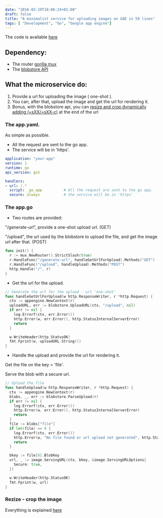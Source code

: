 ```yaml
---
date: "2016-03-19T18:06:24+01:00"
draft: false
title: "A minimalist service for uploading images on GAE in 59 lines"
tags: [ "Development", "Go", "Google app engine"]
---
```


The code is available [here](https://github.com/scristofari/gae-images)

## Dependency: 

* The router [gorilla mux](https://github.com/gorilla/mux)
* The [blobstore API](https://cloud.google.com/appengine/docs/go/images/) 

## What the microservice do: 

1. Provide a url for uploading the image ( one-shot ).
2. You can, after that, upload the image and get the url for rendering it.
3. Bonus, with the blobstore api, you can [resize and crop dynamically adding (=sXX/=sXX-c)](https://cloud.google.com/appengine/docs/go/images/#Go_Serving_and_re-sizing_images_from_the_Blobstore)
at the end of the url

### The app.yaml.

As simple as possible.

* All the request are sent to the go app.
* The service will be in 'https'.

``` yaml
application: "your-app"
version: 1
runtime: go
api_version: go1 

handlers:
- url: /.*
  script: _go_app          # All the request are sent to the go app.
  secure: always           # the service will be in 'https'
```
### The app.go

* Two routes are provided:

 "/generate-url", provide a one-shot upload url. (GET)

  "/upload", the url used by the blobstore to upload the file, and get the image url after that. (POST)

``` go
func init() {
  r := mux.NewRouter().StrictSlash(true)
  r.HandleFunc("/generate-url", handleGetUrlForUpload).Methods("GET")
  r.HandleFunc("/upload", handleUpload).Methods("POST")
  http.Handle("/", r)
}
```

* Get the url for the upload.

``` go
// Generate the url for the upload - url 'one-shot'
func handleGetUrlForUpload(w http.ResponseWriter, r *http.Request) {
  ctx := appengine.NewContext(r)
  uploadURL, err := blobstore.UploadURL(ctx, "/upload", nil)
  if err != nil {
    log.Errorf(ctx, err.Error())
    http.Error(w, err.Error(), http.StatusInternalServerError)
    return
  }

  w.WriteHeader(http.StatusOK)
  fmt.Fprint(w, uploadURL.String())
}
```

* Handle the upload and provide the url for rendering it.

Get the file on the key = 'file'.

Serve the blob with a secure url.

``` go
// Upload the file
func handleUpload(w http.ResponseWriter, r *http.Request) {
  ctx := appengine.NewContext(r)
  blobs, _, err := blobstore.ParseUpload(r)
  if err != nil {
    log.Errorf(ctx, err.Error())
    http.Error(w, err.Error(), http.StatusInternalServerError)
    return
  }
  file := blobs["file"]
  if len(file) == 0 {
    log.Errorf(ctx, err.Error())
    http.Error(w, "No file found or url upload not generated", http.StatusBadRequest)
    return
  }

  bkey := file[0].BlobKey
  url, _ := image.ServingURL(ctx, bkey, &image.ServingURLOptions{
    Secure: true,
  })

  w.WriteHeader(http.StatusOK)
  fmt.Fprint(w, url)
}
```

### Rezize - crop the image

Everything is explained [here](https://cloud.google.com/appengine/docs/go/images/#Go_Serving_and_re-sizing_images_from_the_Blobstorew)

